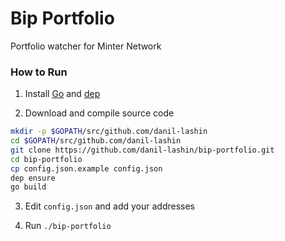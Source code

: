 # Bip Portfolio
Portfolio watcher for Minter Network


### How to Run

1. Install [Go](https://golang.org) and [dep](https://github.com/golang/dep)

2. Download and compile source code
```bash
mkdir -p $GOPATH/src/github.com/danil-lashin
cd $GOPATH/src/github.com/danil-lashin
git clone https://github.com/danil-lashin/bip-portfolio.git
cd bip-portfolio
cp config.json.example config.json
dep ensure
go build
```

3. Edit `config.json` and add your addresses

4. Run `./bip-portfolio`
